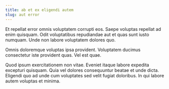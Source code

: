 ```yaml
---
title: ab et ex eligendi autem
slug: aut error
---
```


Et repellat error omnis voluptatem corrupti eos. Saepe voluptas repellat ad enim quisquam. Odit voluptatibus repudiandae aut et quas sunt iusto numquam. Unde non labore voluptatem dolores quo.

Omnis doloremque voluptas ipsa provident. Voluptatem ducimus consectetur iste provident quas. Vel est quae.

Quod ipsum exercitationem non vitae. Eveniet itaque labore expedita excepturi quisquam. Quia vel dolores consequuntur beatae et unde dicta. Eligendi quo ad unde cum voluptates sed velit fugiat doloribus. In qui labore autem voluptas et minima.
